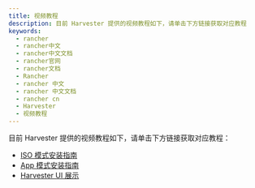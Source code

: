 ```yaml
---
title: 视频教程
description: 目前 Harvester 提供的视频教程如下，请单击下方链接获取对应教程
keywords:
  - rancher
  - rancher中文
  - rancher中文文档
  - rancher官网
  - rancher文档
  - Rancher
  - rancher 中文
  - rancher 中文文档
  - rancher cn
  - Harvester
  - 视频教程
---
```


目前 Harvester 提供的视频教程如下，请单击下方链接获取对应教程：

- [ISO 模式安装指南](https://youtu.be/97ADieBX6bE)
- [App 模式安装指南](https://youtu.be/TG0GaAD_6J4)
- [Harvester UI 展示](https://youtu.be/wVBXkS1AgHg)
